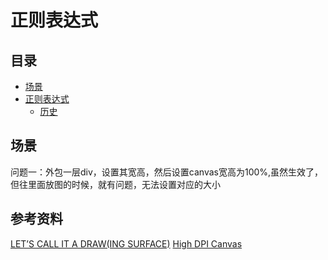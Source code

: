 # 正则表达式
## <a name="index"></a> 目录
- [场景](#situation)
- [正则表达式](#style)
  - [历史](#link)

## <a name="situation"></a> 场景
问题一：外包一层div，设置其宽高，然后设置canvas宽高为100%,虽然生效了，但往里面放图的时候，就有问题，无法设置对应的大小




## 参考资料
[LET’S CALL IT A DRAW(ING SURFACE)][url-blog1]
[High DPI Canvas][url-blog2]


[url-blog1]:http://diveintohtml5.info/canvas.html
[url-stackoverflow]:https://stackoverflow.com/questions/15661339/how-do-i-fix-blurry-text-in-my-html5-canvas?r=SearchResults
[url-blog2]:https://www.html5rocks.com/en/tutorials/canvas/hidpi/